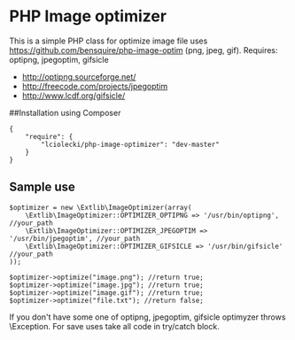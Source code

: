 PHP Image optimizer
===============

This is a simple PHP class for optimize image file uses https://github.com/bensquire/php-image-optim (png, jpeg, gif). Requires: optipng, jpegoptim, gifsicle

 * http://optipng.sourceforge.net/
 * http://freecode.com/projects/jpegoptim
 * http://www.lcdf.org/gifsicle/


##Installation using Composer

    {
        "require": {
            "lciolecki/php-image-optimizer": "dev-master"
        }
    }

## Sample use

    $optimizer = new \Extlib\ImageOptimizer(array(
        \Extlib\ImageOptimizer::OPTIMIZER_OPTIPNG => '/usr/bin/optipng',  //your_path
        \Extlib\ImageOptimizer::OPTIMIZER_JPEGOPTIM => '/usr/bin/jpegoptim', //your_path
        \Extlib\ImageOptimizer::OPTIMIZER_GIFSICLE => '/usr/bin/gifsicle' //your_path
    ));

    $optimizer->optimize("image.png"); //return true;
    $optimizer->optimize("image.jpg"); //return true;
    $optimizer->optimize("image.gif"); //return true;
    $optimizer->optimize("file.txt"); //return false;

If you don't have some one of optipng, jpegoptim, gifsicle optimyzer throws \Exception. For save uses take all code in try/catch block.